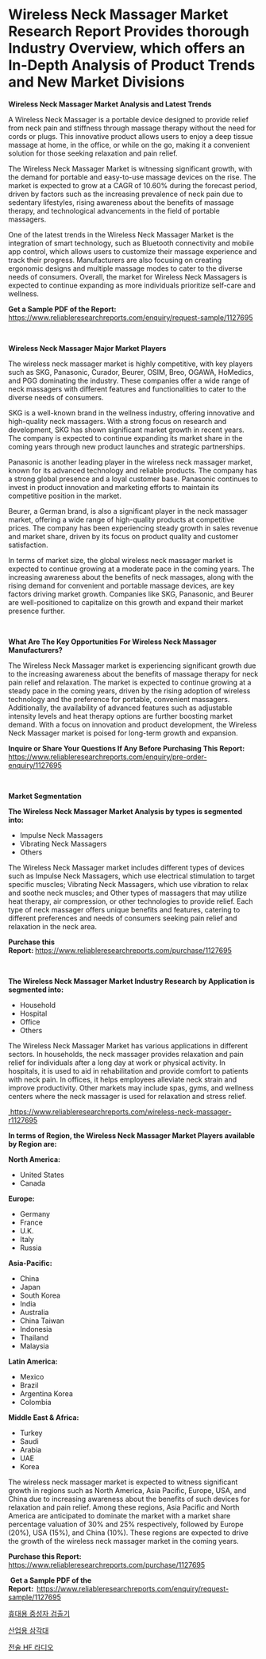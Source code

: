 <p><h1>Wireless Neck Massager Market Research Report Provides thorough Industry Overview, which offers an In-Depth Analysis of Product Trends and New Market Divisions</h1></p><p><strong>Wireless Neck Massager Market Analysis and Latest Trends</strong></p>
<p><p>A Wireless Neck Massager is a portable device designed to provide relief from neck pain and stiffness through massage therapy without the need for cords or plugs. This innovative product allows users to enjoy a deep tissue massage at home, in the office, or while on the go, making it a convenient solution for those seeking relaxation and pain relief.</p><p>The Wireless Neck Massager Market is witnessing significant growth, with the demand for portable and easy-to-use massage devices on the rise. The market is expected to grow at a CAGR of 10.60% during the forecast period, driven by factors such as the increasing prevalence of neck pain due to sedentary lifestyles, rising awareness about the benefits of massage therapy, and technological advancements in the field of portable massagers.</p><p>One of the latest trends in the Wireless Neck Massager Market is the integration of smart technology, such as Bluetooth connectivity and mobile app control, which allows users to customize their massage experience and track their progress. Manufacturers are also focusing on creating ergonomic designs and multiple massage modes to cater to the diverse needs of consumers. Overall, the market for Wireless Neck Massagers is expected to continue expanding as more individuals prioritize self-care and wellness.</p></p>
<p><strong>Get a Sample PDF of the Report:&nbsp;</strong> <a href="https://www.reliableresearchreports.com/enquiry/request-sample/1127695">https://www.reliableresearchreports.com/enquiry/request-sample/1127695</a></p>
<p>&nbsp;</p>
<p><strong>Wireless Neck Massager Major Market Players</strong></p>
<p><p>The wireless neck massager market is highly competitive, with key players such as SKG, Panasonic, Curador, Beurer, OSIM, Breo, OGAWA, HoMedics, and PGG dominating the industry. These companies offer a wide range of neck massagers with different features and functionalities to cater to the diverse needs of consumers.</p><p>SKG is a well-known brand in the wellness industry, offering innovative and high-quality neck massagers. With a strong focus on research and development, SKG has shown significant market growth in recent years. The company is expected to continue expanding its market share in the coming years through new product launches and strategic partnerships.</p><p>Panasonic is another leading player in the wireless neck massager market, known for its advanced technology and reliable products. The company has a strong global presence and a loyal customer base. Panasonic continues to invest in product innovation and marketing efforts to maintain its competitive position in the market.</p><p>Beurer, a German brand, is also a significant player in the neck massager market, offering a wide range of high-quality products at competitive prices. The company has been experiencing steady growth in sales revenue and market share, driven by its focus on product quality and customer satisfaction.</p><p>In terms of market size, the global wireless neck massager market is expected to continue growing at a moderate pace in the coming years. The increasing awareness about the benefits of neck massages, along with the rising demand for convenient and portable massage devices, are key factors driving market growth. Companies like SKG, Panasonic, and Beurer are well-positioned to capitalize on this growth and expand their market presence further.</p></p>
<p>&nbsp;</p>
<p><strong>What Are The Key Opportunities For Wireless Neck Massager Manufacturers?</strong></p>
<p><p>The Wireless Neck Massager market is experiencing significant growth due to the increasing awareness about the benefits of massage therapy for neck pain relief and relaxation. The market is expected to continue growing at a steady pace in the coming years, driven by the rising adoption of wireless technology and the preference for portable, convenient massagers. Additionally, the availability of advanced features such as adjustable intensity levels and heat therapy options are further boosting market demand. With a focus on innovation and product development, the Wireless Neck Massager market is poised for long-term growth and expansion.</p></p>
<p><strong>Inquire or Share Your Questions If Any Before Purchasing This Report:</strong> <a href="https://www.reliableresearchreports.com/enquiry/pre-order-enquiry/1127695">https://www.reliableresearchreports.com/enquiry/pre-order-enquiry/1127695</a></p>
<p>&nbsp;</p>
<p><strong>Market Segmentation</strong></p>
<p><strong>The Wireless Neck Massager Market Analysis by types is segmented into:</strong></p>
<p><ul><li>Impulse Neck Massagers</li><li>Vibrating Neck Massagers</li><li>Others</li></ul></p>
<p><p>The Wireless Neck Massager market includes different types of devices such as Impulse Neck Massagers, which use electrical stimulation to target specific muscles; Vibrating Neck Massagers, which use vibration to relax and soothe neck muscles; and Other types of massagers that may utilize heat therapy, air compression, or other technologies to provide relief. Each type of neck massager offers unique benefits and features, catering to different preferences and needs of consumers seeking pain relief and relaxation in the neck area.</p></p>
<p><strong>Purchase this Report:&nbsp;</strong><a href="https://www.reliableresearchreports.com/purchase/1127695">https://www.reliableresearchreports.com/purchase/1127695</a></p>
<p>&nbsp;</p>
<p><strong>The Wireless Neck Massager Market Industry Research by Application is segmented into:</strong></p>
<p><ul><li>Household</li><li>Hospital</li><li>Office</li><li>Others</li></ul></p>
<p><p>The Wireless Neck Massager Market has various applications in different sectors. In households, the neck massager provides relaxation and pain relief for individuals after a long day at work or physical activity. In hospitals, it is used to aid in rehabilitation and provide comfort to patients with neck pain. In offices, it helps employees alleviate neck strain and improve productivity. Other markets may include spas, gyms, and wellness centers where the neck massager is used for relaxation and stress relief.</p></p>
<p><a href="https://www.reliableresearchreports.com/wireless-neck-massager-r1127695">&nbsp;https://www.reliableresearchreports.com/wireless-neck-massager-r1127695</a></p>
<p><strong>In terms of Region, the Wireless Neck Massager Market Players available by Region are:</strong></p>
<p>
    <p> <strong> North America: </strong>
        <ul>
            <li>United States</li>
            <li>Canada</li>
        </ul>
        </p> 
    <p> <strong> Europe: </strong>
        <ul>
            <li>Germany</li>
            <li>France</li>
            <li>U.K.</li>
            <li>Italy</li>
            <li>Russia</li>
        </ul>
        </p> 
    <p> <strong> Asia-Pacific: </strong>
        <ul>
            <li>China</li>
            <li>Japan</li>
            <li>South Korea</li>
            <li>India</li>
            <li>Australia</li>
            <li>China Taiwan</li>
            <li>Indonesia</li>
            <li>Thailand</li>
            <li>Malaysia</li>
        </ul>
        </p> 
    <p> <strong> Latin America: </strong>
        <ul>
            <li>Mexico</li>
            <li>Brazil</li>
            <li>Argentina Korea</li>
            <li>Colombia</li>
        </ul>
        </p> 
    <p> <strong> Middle East & Africa: </strong>
        <ul>
            <li>Turkey</li>
            <li>Saudi</li>
            <li>Arabia</li>
            <li>UAE</li>
            <li>Korea</li>
        </ul>
    </p>
    </p>
<p><p>The wireless neck massager market is expected to witness significant growth in regions such as North America, Asia Pacific, Europe, USA, and China due to increasing awareness about the benefits of such devices for relaxation and pain relief. Among these regions, Asia Pacific and North America are anticipated to dominate the market with a market share percentage valuation of 30% and 25% respectively, followed by Europe (20%), USA (15%), and China (10%). These regions are expected to drive the growth of the wireless neck massager market in the coming years.</p></p>
<p><strong>Purchase this Report: </strong><a href="https://www.reliableresearchreports.com/purchase/1127695">https://www.reliableresearchreports.com/purchase/1127695</a></p>
<p>&nbsp;<strong>Get a Sample PDF of the Report:&nbsp;&nbsp;</strong><a href="https://www.reliableresearchreports.com/enquiry/request-sample/1127695">https://www.reliableresearchreports.com/enquiry/request-sample/1127695</a></p>
<p><strong></strong></p>
<p><p><a href="https://medium.com/@kylevasquez266/%ED%9C%B4%EB%8C%80%EC%9A%A9-%EC%A4%91%EC%84%B1%EC%9E%90-%EA%B0%90%EC%A7%80%EA%B8%B0-%EC%8B%9C%EC%9E%A5-%EA%B7%9C%EB%AA%A8-%EC%8B%9C%EC%9E%A5-%EC%A0%84%EB%A7%9D-%EB%B0%8F-%EC%8B%9C%EC%9E%A5-%EC%98%88%EC%B8%A1-2024%EB%85%84%EB%B6%80%ED%84%B0-2031%EB%85%84%EA%B9%8C%EC%A7%80-1caaf6028b61">휴대용 중성자 검출기</a></p><p><a href="https://medium.com/@drewbarton1911/%EC%82%B0%EC%97%85%EC%9A%A9-%EC%82%BC%EA%B0%81%EB%8C%80-%EC%8B%9C%EC%9E%A5-%EC%8B%9C%EC%9E%A5-cagr-%EB%B0%8F-%EC%8B%9C%EC%9E%A5-%EB%8F%99%ED%96%A5-%EC%84%B1%EC%9E%A5-%EC%A0%84%EB%9E%B5%EC%97%90-%EB%8C%80%ED%95%9C-%ED%86%B5%EC%B0%B0%EB%A0%A5-f217efdb05a0">산업용 삼각대</a></p><p><a href="https://medium.com/@emmareed1901/%EC%A0%84%EC%88%A0-hf-%EB%9D%BC%EB%94%94%EC%98%A4-%EC%8B%9C%EC%9E%A5-%ED%86%B5%EC%B0%B0-%EC%8B%9C%EC%9E%A5-%EB%8F%99%ED%96%A5-%EC%84%B1%EC%9E%A5-2024%EB%85%84%EB%B6%80%ED%84%B0-2031%EB%85%84%EA%B9%8C%EC%A7%80-%EC%98%88%EC%B8%A1%EB%90%9C-%EA%B2%83-7c2fc54d15ad">전술 HF 라디오</a></p></p>